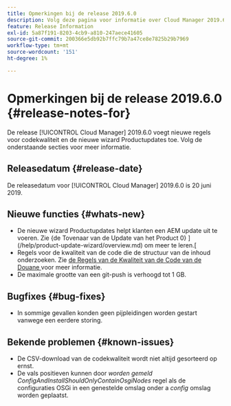 ```yaml
---
title: Opmerkingen bij de release 2019.6.0
description: Volg deze pagina voor informatie over Cloud Manager 2019.6.0.
feature: Release Information
exl-id: 5a87f191-8203-4cb9-a810-247aece41605
source-git-commit: 200366e5db92b7ffc79b7a47ce8e7825b29b7969
workflow-type: tm+mt
source-wordcount: '151'
ht-degree: 1%

---
```


# Opmerkingen bij de release 2019.6.0 {#release-notes-for}

De release [!UICONTROL Cloud Manager] 2019.6.0 voegt nieuwe regels voor codekwaliteit en de nieuwe wizard Productupdates toe. Volg de onderstaande secties voor meer informatie.

## Releasedatum {#release-date}

De releasedatum voor [!UICONTROL Cloud Manager] 2019.6.0 is 20 juni 2019.

## Nieuwe functies {#whats-new}

* De nieuwe wizard Productupdates helpt klanten een AEM update uit te voeren. Zie {de Tovenaar van de Update van het Product 0} ](/help/product-update-wizard/overview.md) om meer te leren.[
* Regels voor de kwaliteit van de code die de structuur van de inhoud onderzoeken. Zie [ de Regels van de Kwaliteit van de Code van de Douane ](/help/using/custom-code-quality-rules.md) voor meer informatie.
* De maximale grootte van een git-push is verhoogd tot 1 GB.

## Bugfixes {#bug-fixes}

* In sommige gevallen konden geen pijpleidingen worden gestart vanwege een eerdere storing.

## Bekende problemen {#known-issues}

* De CSV-download van de codekwaliteit wordt niet altijd gesorteerd op ernst.
* De vals positieven kunnen door *worden gemeld ConfigAndInstallShouldOnlyContainOsgiNodes* regel als de configuraties OSGi in een genestelde omslag onder a *config* omslag worden geplaatst.
